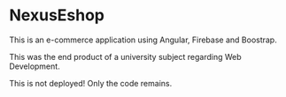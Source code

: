 # NexusEshop

This is an e-commerce application using Angular, Firebase and Boostrap.

This was the end product of a university subject regarding Web Development.

This is not deployed! Only the code remains.
